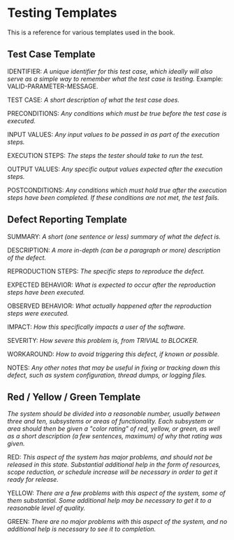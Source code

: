 # Testing Templates

This is a reference for various templates used in the book.

## Test Case Template

IDENTIFIER: _A unique identifier for this test case, which ideally will also serve as a simple way to remember what the test case is testing._  Example: VALID-PARAMETER-MESSAGE.

TEST CASE: _A short description of what the test case does._

PRECONDITIONS: _Any conditions which must be true before the test case is executed._

INPUT VALUES: _Any input values to be passed in as part of the execution steps._

EXECUTION STEPS: _The steps the tester should take to run the test._

OUTPUT VALUES: _Any specific output values expected after the execution steps._

POSTCONDITIONS: _Any conditions which must hold true after the execution steps have been completed.  If these conditions are not met, the test fails._

## Defect Reporting Template

SUMMARY: _A short (one sentence or less) summary of what the defect is._

DESCRIPTION: _A more in-depth (can be a paragraph or more) description of the defect._

REPRODUCTION STEPS: _The specific steps to reproduce the defect._

EXPECTED BEHAVIOR: _What is expected to occur after the reproduction steps have been executed._

OBSERVED BEHAVIOR: _What actually happened after the reproduction steps were executed._

IMPACT: _How this specifically impacts a user of the software._

SEVERITY: _How severe this problem is, from TRIVIAL to BLOCKER._

WORKAROUND: _How to avoid triggering this defect, if known or possible._

NOTES: _Any other notes that may be useful in fixing or tracking down this defect, such as system configuration, thread dumps, or logging files._

## Red / Yellow / Green Template

_The system should be divided into a reasonable number, usually between three and ten, subsystems or areas of functionality.  Each subsystem or area should then be given a "color rating" of red, yellow, or green, as well as a short description (a few sentences, maximum) of why that rating was given._

RED: _This aspect of the system has major problems, and should not be released in this state.  Substantial additional help in the form of resources, scope reduction, or schedule increase will be necessary in order to get it ready for release._

YELLOW: _There are a few problems with this aspect of the system, some of them substantial.  Some additional help may be necessary to get it to a reasonable level of quality._

GREEN: _There are no major problems with this aspect of the system, and no additional help is necessary to see it to completion._
